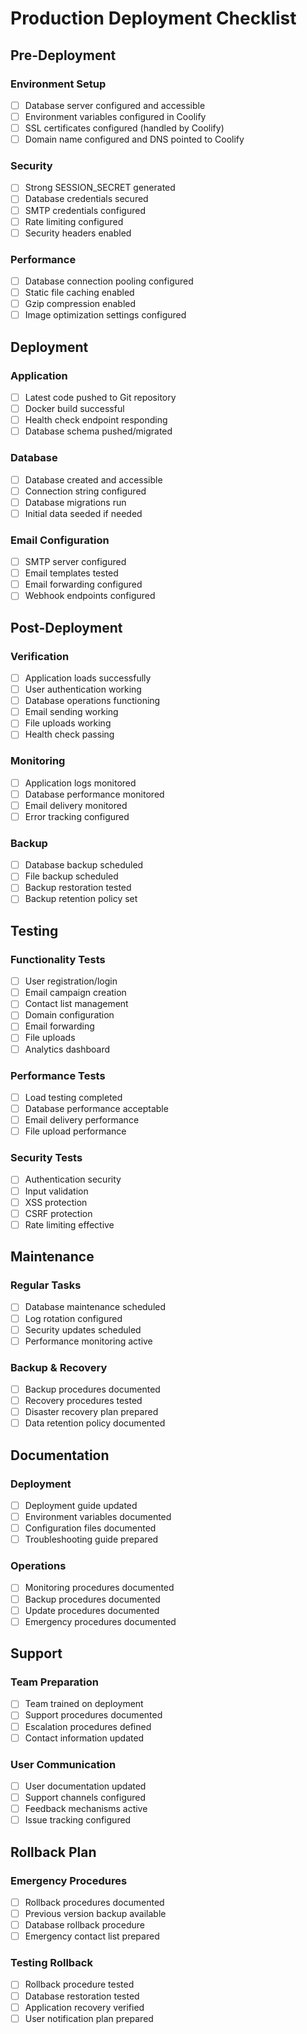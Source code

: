 # Production Deployment Checklist

## Pre-Deployment

### Environment Setup
- [ ] Database server configured and accessible
- [ ] Environment variables configured in Coolify
- [ ] SSL certificates configured (handled by Coolify)
- [ ] Domain name configured and DNS pointed to Coolify

### Security
- [ ] Strong SESSION_SECRET generated
- [ ] Database credentials secured
- [ ] SMTP credentials configured
- [ ] Rate limiting configured
- [ ] Security headers enabled

### Performance
- [ ] Database connection pooling configured
- [ ] Static file caching enabled
- [ ] Gzip compression enabled
- [ ] Image optimization settings configured

## Deployment

### Application
- [ ] Latest code pushed to Git repository
- [ ] Docker build successful
- [ ] Health check endpoint responding
- [ ] Database schema pushed/migrated

### Database
- [ ] Database created and accessible
- [ ] Connection string configured
- [ ] Database migrations run
- [ ] Initial data seeded if needed

### Email Configuration
- [ ] SMTP server configured
- [ ] Email templates tested
- [ ] Email forwarding configured
- [ ] Webhook endpoints configured

## Post-Deployment

### Verification
- [ ] Application loads successfully
- [ ] User authentication working
- [ ] Database operations functioning
- [ ] Email sending working
- [ ] File uploads working
- [ ] Health check passing

### Monitoring
- [ ] Application logs monitored
- [ ] Database performance monitored
- [ ] Email delivery monitored
- [ ] Error tracking configured

### Backup
- [ ] Database backup scheduled
- [ ] File backup scheduled
- [ ] Backup restoration tested
- [ ] Backup retention policy set

## Testing

### Functionality Tests
- [ ] User registration/login
- [ ] Email campaign creation
- [ ] Contact list management
- [ ] Domain configuration
- [ ] Email forwarding
- [ ] File uploads
- [ ] Analytics dashboard

### Performance Tests
- [ ] Load testing completed
- [ ] Database performance acceptable
- [ ] Email delivery performance
- [ ] File upload performance

### Security Tests
- [ ] Authentication security
- [ ] Input validation
- [ ] XSS protection
- [ ] CSRF protection
- [ ] Rate limiting effective

## Maintenance

### Regular Tasks
- [ ] Database maintenance scheduled
- [ ] Log rotation configured
- [ ] Security updates scheduled
- [ ] Performance monitoring active

### Backup & Recovery
- [ ] Backup procedures documented
- [ ] Recovery procedures tested
- [ ] Disaster recovery plan prepared
- [ ] Data retention policy documented

## Documentation

### Deployment
- [ ] Deployment guide updated
- [ ] Environment variables documented
- [ ] Configuration files documented
- [ ] Troubleshooting guide prepared

### Operations
- [ ] Monitoring procedures documented
- [ ] Backup procedures documented
- [ ] Update procedures documented
- [ ] Emergency procedures documented

## Support

### Team Preparation
- [ ] Team trained on deployment
- [ ] Support procedures documented
- [ ] Escalation procedures defined
- [ ] Contact information updated

### User Communication
- [ ] User documentation updated
- [ ] Support channels configured
- [ ] Feedback mechanisms active
- [ ] Issue tracking configured

## Rollback Plan

### Emergency Procedures
- [ ] Rollback procedures documented
- [ ] Previous version backup available
- [ ] Database rollback procedure
- [ ] Emergency contact list prepared

### Testing Rollback
- [ ] Rollback procedure tested
- [ ] Database restoration tested
- [ ] Application recovery verified
- [ ] User notification plan prepared